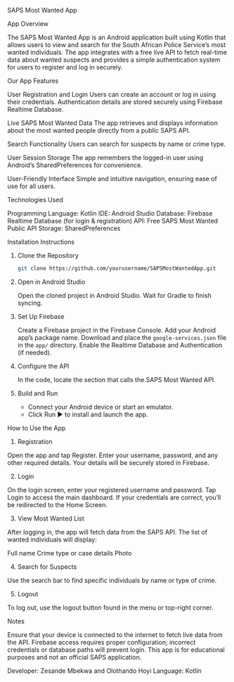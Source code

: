  SAPS Most Wanted App

App Overview

The SAPS Most Wanted App is an Android application built using Kotlin that allows users to view and search for the South African Police Service’s most wanted individuals. The app integrates with a free live API to fetch real-time data about wanted suspects and provides a simple authentication system for users to register and log in securely.

Our App Features

User Registration and Login
  Users can create an account or log in using their credentials. Authentication details are stored securely using Firebase Realtime Database.

Live SAPS Most Wanted Data
  The app retrieves and displays information about the most wanted people directly from a public SAPS API.

Search Functionality
  Users can search for suspects by name or crime type.

User Session Storage
  The app remembers the logged-in user using Android’s SharedPreferences for convenience.

User-Friendly Interface
  Simple and intuitive navigation, ensuring ease of use for all users.

 Technologies Used

  Programming Language: Kotlin
  IDE: Android Studio
  Database: Firebase Realtime Database (for login & registration)
  API: Free SAPS Most Wanted Public API
  Storage: SharedPreferences



Installation Instructions

1. Clone the Repository

   ```bash
   git clone https://github.com/yourusername/SAPSMostWantedApp.git
   ```

2. Open in Android Studio

    Open the cloned project in Android Studio.
    Wait for Gradle to finish syncing.

3. Set Up Firebase

    Create a Firebase project in the Firebase Console.
    Add your Android app’s package name.
    Download and place the `google-services.json` file in the `app/` directory.
    Enable the Realtime Database and Authentication (if needed).

4. Configure the API

   In the code, locate the section that calls the SAPS Most Wanted API.
   
5. Build and Run

   * Connect your Android device or start an emulator.
   * Click Run ▶️ to install and launch the app.



 How to Use the App

 1. Registration

 Open the app and tap Register.
 Enter your username, password, and any other required details.
 Your details will be securely stored in Firebase.

 2. Login

 On the login screen, enter your registered username and password.
 Tap Login to access the main dashboard.
 If your credentials are correct, you’ll be redirected to the Home Screen.

 3. View Most Wanted List

 After logging in, the app will fetch data from the SAPS API.
 The list of wanted individuals will display:

   Full name
   Crime type or case details
   Photo 

 4. Search for Suspects

 Use the search bar to find specific individuals by name or type of crime.

 5. Logout

To log out, use the logout button found in the menu or top-right corner.


 Notes

 Ensure that your device is connected to the internet to fetch live data from the API.
 Firebase access requires proper configuration; incorrect credentials or database paths will prevent login.
 This app is for educational purposes and not an official SAPS application.



Developer: Zesande Mbekwa and Olothando Hoyi
Language: Kotlin

